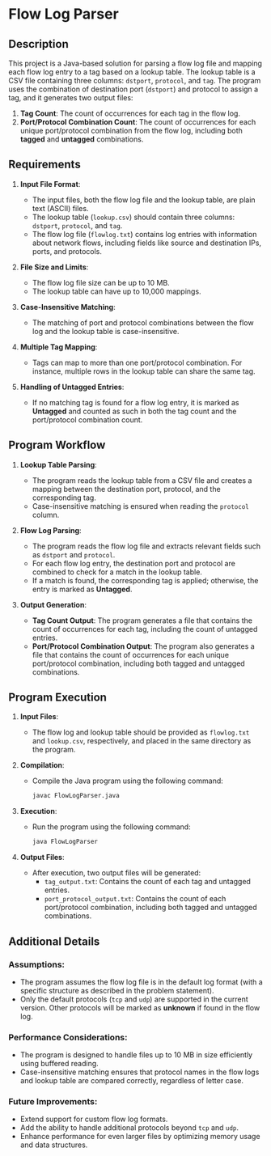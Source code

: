 # Flow Log Parser

## Description

This project is a Java-based solution for parsing a flow log file and mapping each flow log entry to a tag based on a lookup table. The lookup table is a CSV file containing three columns: `dstport`, `protocol`, and `tag`. The program uses the combination of destination port (`dstport`) and protocol to assign a tag, and it generates two output files:

1. **Tag Count**: The count of occurrences for each tag in the flow log.
2. **Port/Protocol Combination Count**: The count of occurrences for each unique port/protocol combination from the flow log, including both **tagged** and **untagged** combinations.

## Requirements

1. **Input File Format**: 
   - The input files, both the flow log file and the lookup table, are plain text (ASCII) files.
   - The lookup table (`lookup.csv`) should contain three columns: `dstport`, `protocol`, and `tag`.
   - The flow log file (`flowlog.txt`) contains log entries with information about network flows, including fields like source and destination IPs, ports, and protocols.

2. **File Size and Limits**: 
   - The flow log file size can be up to 10 MB.
   - The lookup table can have up to 10,000 mappings.

3. **Case-Insensitive Matching**: 
   - The matching of port and protocol combinations between the flow log and the lookup table is case-insensitive.

4. **Multiple Tag Mapping**: 
   - Tags can map to more than one port/protocol combination. For instance, multiple rows in the lookup table can share the same tag.

5. **Handling of Untagged Entries**: 
   - If no matching tag is found for a flow log entry, it is marked as **Untagged** and counted as such in both the tag count and the port/protocol combination count.

## Program Workflow

1. **Lookup Table Parsing**: 
   - The program reads the lookup table from a CSV file and creates a mapping between the destination port, protocol, and the corresponding tag.
   - Case-insensitive matching is ensured when reading the `protocol` column.

2. **Flow Log Parsing**: 
   - The program reads the flow log file and extracts relevant fields such as `dstport` and `protocol`.
   - For each flow log entry, the destination port and protocol are combined to check for a match in the lookup table.
   - If a match is found, the corresponding tag is applied; otherwise, the entry is marked as **Untagged**.

3. **Output Generation**:
   - **Tag Count Output**: The program generates a file that contains the count of occurrences for each tag, including the count of untagged entries.
   - **Port/Protocol Combination Output**: The program also generates a file that contains the count of occurrences for each unique port/protocol combination, including both tagged and untagged combinations.

## Program Execution

1. **Input Files**: 
   - The flow log and lookup table should be provided as `flowlog.txt` and `lookup.csv`, respectively, and placed in the same directory as the program.

2. **Compilation**: 
   - Compile the Java program using the following command:
     ```bash
     javac FlowLogParser.java
     ```

3. **Execution**: 
   - Run the program using the following command:
     ```bash
     java FlowLogParser
     ```

4. **Output Files**: 
   - After execution, two output files will be generated:
     - `tag_output.txt`: Contains the count of each tag and untagged entries.
     - `port_protocol_output.txt`: Contains the count of each port/protocol combination, including both tagged and untagged combinations.

## Additional Details

### Assumptions:

- The program assumes the flow log file is in the default log format (with a specific structure as described in the problem statement).
- Only the default protocols (`tcp` and `udp`) are supported in the current version. Other protocols will be marked as **unknown** if found in the flow log.

### Performance Considerations:

- The program is designed to handle files up to 10 MB in size efficiently using buffered reading.
- Case-insensitive matching ensures that protocol names in the flow logs and lookup table are compared correctly, regardless of letter case.

### Future Improvements:

- Extend support for custom flow log formats.
- Add the ability to handle additional protocols beyond `tcp` and `udp`.
- Enhance performance for even larger files by optimizing memory usage and data structures.

